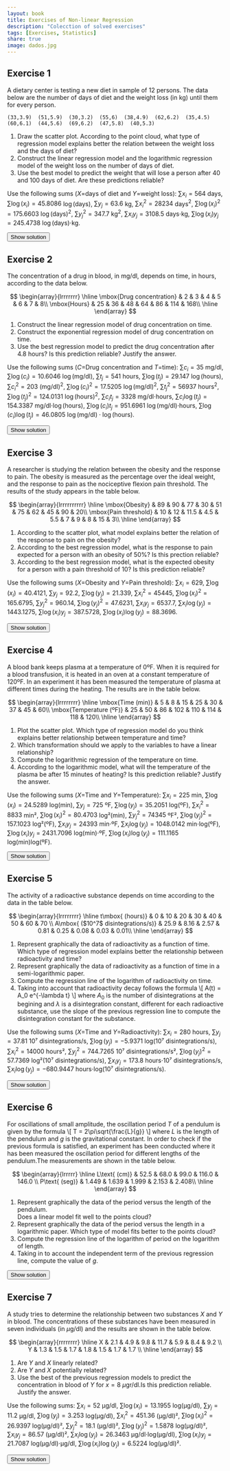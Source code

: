 ```yaml
---
layout: book
title: Exercises of Non-linear Regression
description: "Colecction of solved exercises"
tags: [Exercises, Statistics]
share: true
image: dados.jpg
---
```




## Exercise 1
A dietary center is testing a new diet in sample of 12 persons. The data below are the number of days of diet and the weight loss (in kg) until them for every person.

```
(33,3.9)  (51,5.9)  (30,3.2)  (55,6)  (38,4.9)  (62,6.2)  (35,4.5)  (60,6.1)  (44,5.6)  (69,6.2)  (47,5.8)  (40,5.3) 
```

1. Draw the scatter plot. According to the point cloud, what type of regression model explains better the relation between the weight loss and the days of diet?
2. Construct the linear regression model and the logarithmic regression model of the weight loss on the number of days of diet.
3. Use the best model to predict the weight that will lose a person after 40 and 100 days of diet. Are these predictions reliable?

Use the following sums ($X$=days of diet and $Y$=weight loss):
$\sum x_i=564$ days, $\sum \log(x_i)=45.8086$ $\log(\mbox{days})$, $\sum y_j=63.6$ kg, $\sum x_i^2=28234$ days$^2$, $\sum \log(x_i)^2=175.6603$ $\log(\mbox{days})^2$, $\sum y_j^2=347.7$ kg$^2$, $\sum x_iy_j=3108.5$ days$\cdot$kg, $\sum \log(x_i)y_j=245.4738$ $\log(\mbox{days})\cdot$kg.

<div><button class="solution">Show solution</button></div>
<div id="solution" style="display: none">
1.
<img src="img/diet_scatterplot-1.svg" title="plot of chunk diet_scatterplot" alt="plot of chunk diet_scatterplot" style="display: block; margin: auto;" />
2. Linear model<br/>
$\bar x=47$ days, $s_x^2=143.8333$ days$^2$.<br/>
$\bar y=5.3$ kg, $s_y^2=0.885$ kg$^2$.<br/>
$s_{xy}=9.9417$ days$\cdot$kg.<br/>
Regression line of weight loss on days of diet: $y=2.0514 + 0.0691x$.<br/>
$r^2=0.7765$.<br/>

Logartihmic model<br/>
$\overline{\log(x)}=3.8174$ log(days), $s_{\log(x)}^2=0.0659$ log(days)$^2$.<br/>
$s_{\log(x)y}=0.224$ log(days)$\cdot$kg.<br/>
Logartihmic model of weight loss on days of diet: $y=-7.6678 + 3.397\log(x)$.<br/>
$r^2=0.8599$.<br/>
3. $y(40)=4.8635$ kg and $y(100)=7.9761$ kg. The predictions are reliable because the coefficient of determination is close to 1, but the last one is less reiable as 100 is far from the observed range of values in the sample. 
</div>

## Exercise 2
The concentration of a drug in blood, in mg/dl, depends on time, in hours, according to the data below.

$$
\begin{array}{lrrrrrrr}
\hline
\mbox{Drug concentration} & 2 & 3 & 4 & 5 & 6 & 7 & 8\\
\mbox{Hours} & 25 & 36 & 48 & 64 & 86 & 114 & 168\\
\hline
\end{array}
$$



1. Construct the linear regression model of drug concentration on time.
2. Construct the exponential regression model of drug concentration on time.
3. Use the best regression model to predict the drug concentration after $4.8$ hours? Is this prediction reliable? Justify the answer.

Use the following sums ($C$=Drug concentration and $T$=time): $\sum c_i=35$ mg/dl, $\sum \log(c_i)=10.6046$ $\log(\mbox{mg/dl})$, $\sum t_j=541$ hours, $\sum \log(t_j)=29.147$ $\log(\mbox{hours})$, $\sum c_i^2=203$ (mg/dl)$^2$, $\sum \log(c_i)^2=17.5205$ $\log(\mbox{mg/dl})^2$, $\sum t_j^2=56937$ hours$^2$, $\sum \log(t_j)^2=124.0131$ $\log(\mbox{hours})^2$, $\sum c_it_j=3328$ mg/dl$\cdot$hours, $\sum c_i\log(t_j)=154.3387$ mg/dl$\cdot\log(\mbox{hours})$, $\sum \log(c_i)t_j=951.6961$ $\log(\mbox{mg/dl})\cdot$hours, $\sum \log(c_i)\log(t_j)=46.0805$   $\log(\mbox{mg/dl})\cdot\log(\mbox{hours})$.

<div><button class="solution">Show solution</button></div>
<div id="solution" style="display: none">
1. $\bar x=5$ hours, $s_x^2=4$ hours$^2$.<br/>
$\bar y=77.2857$ mg/dl, $s_y^2=2160.7755$ (mg/dl)$^2$.<br/>
$s_{xy}=89$ hours$\cdot$mg/dl.<br/>
Regression line of drug concentration on time: $y=-33.9643 + 22.25x$.<br/>
$r^2=0.9165$.<br/>
2.

$\overline{\log(y)}=4.1639$ log(mg/dl), $s_{\log(y)}^2=0.3785$ log(mg/dl)$^2$.<br/>
$s_{x\log(y)}=1.2291$ hours$\cdot$log(mg/dl).<br/>
Exponential model of drug concentration on time: $y=e^{2.6275 + 0.3073x}$.<br/>
$r^2=0.9979$.<br/>
3. $y(4.8)=60.4853$ mg/dl. 
</div>

## Exercise 3
A researcher is studying the relation between the obesity and the response to pain. The obesity is measured as the percentage over the ideal weight, and the response to pain as the nociceptive flexion pain threshold. The results of the study appears in the table below.

$$
\begin{array}{lrrrrrrrrrr}
\hline
\mbox{Obesity} & 89 & 90 & 77 & 30 & 51 & 75 & 62 & 45 & 90 & 20\\
\mbox{Pain threshold} & 10 & 12 & 11.5 & 4.5 & 5.5 & 7 & 9 & 8 & 15 & 3\\
\hline
\end{array}
$$




1. According to the scatter plot, what model explains better the relation of the response to pain on the obesity?
2. According to the best regression model, what is the response to pain expected for a person with an obesity of 50%? Is this prection reliable?
3. According to the best regression model, what is the expected obesity for a person with a pain threshold of 10? Is this prediction reliable?

Use the following sums ($X$=Obesity and $Y$=Pain threshold):
$\sum x_i=629$, $\sum \log(x_i)=40.4121$, $\sum y_j=92.2$, $\sum \log(y_j)=21.339$, $\sum x_i^2=45445$, $\sum \log(x_i)^2=165.6795$, $\sum y_j^2=960.14$, $\sum \log(y_j)^2=47.6231$, $\sum x_iy_j=6537.7$, $\sum x_i\log(y_j)=1443.1275$, $\sum \log(x_i)y_j=387.5728$, $\sum \log(x_i)\log(y_j)=88.3696$.

<div><button class="solution">Show solution</button></div>
<div id="solution" style="display: none">
1.
<img src="img/obesity_pain_scatterplot-1.svg" title="plot of chunk obesity_pain_scatterplot" alt="plot of chunk obesity_pain_scatterplot" style="display: block; margin: auto;" />
2. Linear model<br/>
$\bar x=62.9$, $s_x^2=588.09$.<br/>
$\bar y=9.22$, $s_y^2=11.0056$.<br/>
$s_{xy}=82.0356$.<br/>
Regression line of pain threshold on obesity: $y=1.3232 + 0.1255x$.<br/>
$r^2=0.8422$.

Logartihmic model<br/>
$\overline{\log(x)}=4.0412$, $s_{\log(x)}^2=0.2366$.<br/>
$s_{\log(x)y}=1.4973$.<br/>
Logartihmic model of pain threshold on obesity: $y=-16.3578 + 6.3293\log(x)$.<br/>
$r^2=0.8611$.<br/>
$y(50)=8.4023$.<br/>
3. 

Exponential model of obesity on pain threshold: $x=e^{2.7868 + 0.1361y}$.<br/>
$x(10)=63.2648$. 
</div>


## Exercise 4
A blood bank keeps plasma at a temperature of 0ºF.
When it is required for a blood transfusion, it is heated in an oven at a constant temperature of 120ºF.
In an experiment it has been measured the temperature of plasma at different times during the heating. 
The results are in the table below.

$$
\begin{array}{lrrrrrrrr}
\hline
\mbox{Time (min)}	& 5 & 8 & 15 & 25 & 30 & 37 & 45 & 60\\
\mbox{Temperature (ºF)} & 25 & 50 & 86 & 102 & 110 & 114 & 118 & 120\\
\hline
\end{array}
$$



1. Plot the scatter plot. 
Which type of regression model do you think explains better relationship between temperature and time?
2. Which transformation should we apply to the variables to have a linear relationship?
3. Compute the logarithmic regression of the temperature on time.
4. According to the logarithmic model, what will the temperature of the plasma be after 15 minutes of heating?
Is this prediction reliable? Justify the answer.

Use the following sums ($X$=Time and $Y$=Temperature):
$\sum x_i=225$ min, $\sum \log(x_i)=24.5289$ log(min), $\sum y_j=725$ ºF, $\sum \log(y_j)=35.2051$ log(ºF), $\sum x_i^2=8833$ min², $\sum \log(x_i)^2=80.4703$ log²(min), $\sum y_j^2=74345$ ºF², $\sum \log(y_j)^2=157.1023$ log²(ºF), $\sum x_iy_j=24393$ min⋅ºF, $\sum x_i\log(y_j)=1048.0142$ min⋅log(ºF), $\sum \log(x_i)y_j=2431.7096$ log(min)⋅ºF, $\sum \log(x_i)\log(y_j)=111.1165$ log(min)log(ºF).

<div><button class="solution">Show solution</button></div>
<div id="solution" style="display: none">
1. 
<img src="img/temperature_time_scatterplot-1.svg" title="plot of chunk temperature_time_scatterplot" alt="plot of chunk temperature_time_scatterplot" style="display: block; margin: auto;" />
A logarithmic model.<br/>
2. Apply a logarithmic transformation to time $z=\log(x)$. <br/>

3. $\bar z=28.125$ log(min), $s_z^2=0.6577$ log²(min).<br/>
$\bar y=90.625$ ºF, $s_y^2=1080.2344$ ºF².<br/>
$s_{zy}=26.0969$ log(min)ºF.<br/>
Logarithmic model of temperature on time: $y=-31.0325 + 39.6781\log(x)$.<br/>
4. $y(15)=76.4176$ ºF.<br/>
$r^2=0.9586$, that is close to 1, so the prediction is reliable.
</div>


## Exercise 5
The activity of a radioactive substance depends on time according to the data in the table below.

$$
\begin{array}{lrrrrrrrr}
\hline
t\mbox{ (hours)} & 0 & 10 & 20 & 30 & 40 & 50 & 60 & 70 \\
A\mbox{ ($10^7$ disintegrations/s)} & 25.9 & 8.16 & 2.57 & 0.81 & 0.25 & 0.08 & 0.03 & 0.01\\
\hline
\end{array}
$$



1. Represent graphically the data of radioactivity as a function of time.
Which type of regression model explains better the relationship between radioactivity and time?
2. Represent graphically the data of radioactivity as a function of time in a semi-logarithmic paper.
3. Compute the regression line of the logarithm of radioactivity on time.
4. Taking into account that radioactivity decay follows the formula
\\[
A(t) = A_0 e^{-\lambda t}
\\]
where $A_0$ is the number of disintegrations at the begining and $\lambda$ is a disintegration constant, different for each radioactive substance, use the slope of the previous regression line to compute the disintegration constant for the substance. 

Use the following sums ($X$=Time and $Y$=Radioactivity):
$\sum x_i=280$ hours, $\sum y_j=37.81$ 10⁷ disintegrations/s, $\sum \log(y_j)=-5.9371$ log(10⁷ disintegrations/s), $\sum x_i^2=14000$ hours², $\sum y_j^2=744.7265$ 10⁷ disintegrations/s², $\sum \log(y_j)^2=57.7369$ log²(10⁷ disintegrations/s), $\sum x_iy_j=173.8$ hours⋅10⁷ disintegrations/s, $\sum x_i\log(y_j)=-680.9447$ hours⋅log(10⁷ disintegrations/s).

<div><button class="solution">Show solution</button></div>
<div id="solution" style="display: none">
1. 
<img src="img/radioactivity_time_scatterplot-1.svg" title="plot of chunk radioactivity_time_scatterplot" alt="plot of chunk radioactivity_time_scatterplot" style="display: block; margin: auto;" />
2. 
<img src="img/log_radioactivity_time_scatterplot-1.svg" title="plot of chunk log_radioactivity_time_scatterplot" alt="plot of chunk log_radioactivity_time_scatterplot" style="display: block; margin: auto;" />

3. $\bar x=35$ hours, $s_x^2=525$ hours².<br/>
$\bar z=-0.7421$ log(10⁷ disintegrations/s), $s_z^2=6.6664$ log(10⁷ disintegrations/s)^2.<br/>
$s_{xz}=-59.1434$ hours⋅log(10⁷ disintegrations/s)<br/>
Regression line of logarithm of radioactivity on time: $z=3.2008 + -0.1127x$.<br/>
4. $\lambda=0.1127$.
</div>

## Exercise 6
For oscillations of small amplitude, the oscillation period $T$ of a pendulum is given by the formula
\\[
T = 2\pi\sqrt{\frac{L}{g}}
\\]
where $L$ is the length of the pendulum and $g$ is the gravitational constant. In order to check if the previous formula is satisfied, an experiment has been conducted where it has been measured the oscillation period for different lengths of the pendulum.The measurements are shown in the table below.

$$
\begin{array}{lrrrrr}
\hline
L\text{ (cm)} & 52.5 & 68.0 & 99.0 & 116.0 & 146.0 \\
P\text{ (seg)} & 1.449 & 1.639 & 1.999 & 2.153 & 2.408\\
\hline
\end{array}
$$



1. Represent graphically the data of the period versus the length of the pendulum.  
Does a linear model fit well to the points cloud?
2. Represent graphically the data of the period versus the length in a logarithmic paper.
Which type of model fits better to the points cloud?
3. Compute the regression line of the logarithm of period on the logarithm of length.
4. Taking in to account the independent term of the previous regression line, compute the value of $g$.

<div><button class="solution">Show solution</button></div>
<div id="solution" style="display: none">
1. 
<img src="img/period_length_scatterplot-1.svg" title="plot of chunk period_length_scatterplot" alt="plot of chunk period_length_scatterplot" style="display: block; margin: auto;" />
The linear model fits well to the points cloud. <br/>
<img src="img/log_period_length_scatterplot-1.svg" title="plot of chunk log_period_length_scatterplot" alt="plot of chunk log_period_length_scatterplot" style="display: block; margin: auto;" />
2. The model that best fits the points cloud is linear. <br/>
3. Let $X$ be the logarithm of length and $Y$ to the logarithm of period, <br/>

$\bar x=4.5025$ log(cm), $s_x^2=0.1353$ log(cm)².<br/>
$\bar y=0.6407$ log(s), $s_y^2=0.0339$ log(s)².<br/>
$s_{xy}=0.0677$ log(cm)log(s) <br/>
Regression line of Y on X: $y=-1.6132 + 0.5006x$.<br/>
4. $g=994.4579 cm/s². 
</div>
  
## Exercise 7
A study tries to determine the relationship between two substances $X$ and $Y$ in blood.
The concentrations of these substances have been measured in seven individuals (in $\mu$g/dl) and the results are shown in the table below. 

$$
\begin{array}{rrrrrrrr}
\hline
X & 2.1 & 4.9 & 9.8 & 11.7 & 5.9 & 8.4 & 9.2 \\ 
Y & 1.3 & 1.5 & 1.7 & 1.8 & 1.5 & 1.7 & 1.7 \\ 
\hline
\end{array}
$$



1. Are $Y$ and $X$ linearly related?
2. Are $Y$ and $X$ potentially related?
3. Use the best of the previous regression models to predict the concentration in blood of $Y$ for $x=8$ $\mu$gr/dl.Is this prediction reliable. Justify the answer. 

Use the following sums:
$\sum x_i=52$ μg/dl, $\sum \log(x_i)=13.1955$ log(μg/dl), $\sum y_j=11.2$ μg/dl, $\sum \log(y_j)=3.253$ log(μg/dl), $\sum x_i^2=451.36$ (μg/dl)², $\sum \log(x_i)^2=26.9397$ log(μg/dl)², $\sum y_j^2=18.1$ (μg/dl)², $\sum \log(y_j)^2=1.5878$ log(μg/dl)², $\sum x_iy_j=86.57$ (μg/dl)², $\sum x_i\log(y_j)=26.3463$ μg/dl⋅log(μg/dl), $\sum \log(x_i)y_j=21.7087$ log(μg/dl)⋅μg/dl, $\sum \log(x_i)\log(y_j)=6.5224$ log(μg/dl)².

<div><button class="solution">Show solution</button></div>
<div id="solution" style="display: none">
1.

$\bar x=7.4286$ μg/dl, $s_x^2=9.2963$ (μg/dl)².<br/>
$\bar z=-0.7421$ μg/dl, $s_z^2=6.6664$ (μg/dl)².<br/>
$s_{xz}=-0.4147$ (μg/dl)² <br/>
Linear relation: $r^2=0.9696$, that is close to 1, so there is a strong linear relation. <br/>
2. Naming $u=\log(x)$ and $v=\log(y)$, <br/>

$\bar u=1.8851$ log(μg/dl), $s_u^2=0.295$ log(μg/dl)².<br/>
$\bar v=0.4647$ log(μg/dl), $s_v^2=0.0109$ log(μg/dl)².<br/>
$s_{uv}=0.0558$ (μg/dl)² <br/>
Potential relation: $r^2=0.9688$, that is close to 1, so there is a strong potential relation, although the linear relation is a little bit stronger. <br/>
3. Regression line of $Y$ on $X$: $y=1.2153 + 0.0518x$.<br/>
$y(8)=1.6296$ μg/dl. The prediction is reliable since the linear coefficient of determination is close to 1.
</div>
